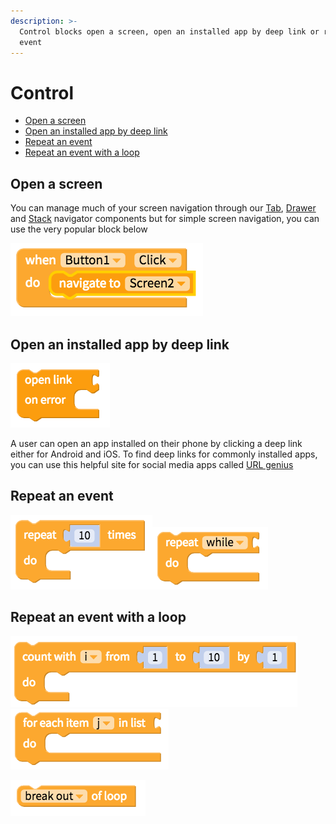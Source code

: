 ```yaml
---
description: >-
  Control blocks open a screen, open an installed app by deep link or repeat an
  event
---
```


# Control

* [Open a screen](control.md#open-a-screen)
* [Open an installed app by deep link](control.md#open-an-installed-app-by-deep-link)
* [Repeat an event](control.md#repeat-an-event)
* [Repeat an event with a loop](control.md#repeat-an-event-with-a-loop)

## Open a screen

You can manage much of your screen navigation through our [Tab](../components/layout/tab-navigator.md), [Drawer](../components/layout/drawer-navigator.md) and [Stack](../components/layout/stack-navigator.md) navigator components but for simple screen navigation, you can use the very popular block below

![](../../../.gitbook/assets/blocks-control-fig-8.png)

## Open an installed app by deep link

![](../../../.gitbook/assets/blocks-control-fig-6.png)

A user can open an app installed on their phone by clicking a deep link either for Android and iOS. To find deep links for commonly installed apps, you can use this helpful site for social media apps called [URL genius](https://app.urlgeni.us/#/)

## Repeat an event

![](../../../.gitbook/assets/blocks-control-fig-1.png)![](../../../.gitbook/assets/blocks-control-fig-2.png)

## Repeat an event with a loop

![](../../../.gitbook/assets/blocks-control-fig-3.png)![](../../../.gitbook/assets/blocks-control-fig-4.png)

![](../../../.gitbook/assets/blocks-control-fig-5.png)

